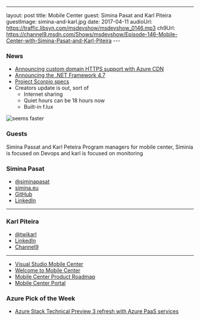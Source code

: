 ---
layout: post
title: Mobile Center
guest: Simina Pasat and Karl Piteira
guestImage: simina-and-karl.jpg
date: 2017-04-11
audioUrl: https://traffic.libsyn.com/msdevshow/msdevshow_0146.mp3
ch9Url: https://channel9.msdn.com/Shows/msdevshow/Episode-146-Mobile-Center-with-Simina-Pasat-and-Karl-Piteira
--- 
 
### News

 - [Announcing custom domain HTTPS support with Azure CDN](https://azure.microsoft.com/en-us/blog/announcing-custom-domain-https-support-with-azure-cdn/)
 - [Announcing the .NET Framework 4.7](https://blogs.msdn.microsoft.com/dotnet/2017/04/05/announcing-the-net-framework-4-7/)
 - [Project Scorpio specs](http://www.xbox.com/en-us/project-scorpio)
 - Creators update is out, sort of 
   - Internet sharing
   - Quiet hours can be 18 hours now
   - Built-in f.lux

 ![seems faster](seems-faster.jpg)

### Guests

Simina Passat and Karl Peteira Program managers for mobile center, Siminia is focused on Devops and karl is focused on monitoring 

### Simina Pasat

 - [@siminapasat](https://twitter.com/siminapasat)
 - [simina.eu](http://www.simina.eu/)
 - [GitHub](https://github.com/siminapasat)
 - [LinkedIn](https://www.linkedin.com/in/simina-pasat-5707a633/)

-----------------------------------------------------

### Karl Piteira

 - [@twikarl](https://twitter.com/twikarl?lang=en)
 - [LinkedIn](https://www.linkedin.com/in/karlpiteira/)
 - [Channel9](https://channel9.msdn.com/Events/Speakers/karl-piteira)

------------------------------------------------------

-   [Visual Studio Mobile Center](https://www.visualstudio.com/vs/mobile-center/)
-   [Welcome to Mobile Center](https://docs.microsoft.com/en-us/mobile-center/)
-   [Mobile Center Product Roadmap](https://docs.microsoft.com/en-us/mobile-center/general/roadmap)
-   [Mobile Center Portal](https://mobile.azure.com/login)

### Azure Pick of the Week

 - [Azure Stack Technical Preview 3 refresh with Azure PaaS services](https://azure.microsoft.com/en-us/blog/azure-stack-technical-preview-3-refresh-with-azure-paas-services/)
